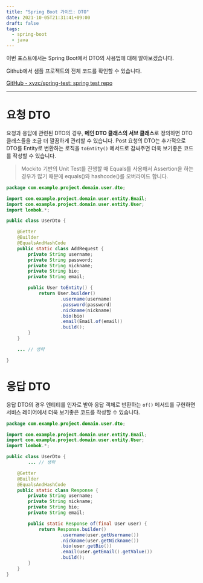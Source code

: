 ```yaml
---
title: "Spring Boot 가이드: DTO"
date: 2021-10-05T21:31:41+09:00
draft: false
tags:
  - spring-boot
  - java
---
```

이번 포스트에서는 Spring Boot에서 DTO의 사용법에 대해 알아보겠습니다.
<!--more-->
Github에서 샘플 프로젝트의 전체 코드를 확인할 수 있습니다.

[GitHub - xvzc/spring-test: spring test repo](https://github.com/xvzc/spring-test)

---

# 요청 DTO

요청과 응답에 관련된 DTO의 경우, **메인 DTO 클래스의 서브 클래스**로 정의하면 DTO 클래스들을 조금 더 깔끔하게 관리할 수 있습니다. Post 요청의 DTO는 추가적으로 DTO를 Entity로 변환하는 로직을 `toEntity()` 메서드로 감싸주면 더욱 보기좋은 코드를 작성할 수 있습니다.

> Mockito 기반의 Unit Test를 진행할 때 Equals를 사용해서 Assertion을 하는 경우가 많기 때문에 equals()와 hashcode()를 오버라이드 합니다.

```java
package com.example.project.domain.user.dto;

import com.example.project.domain.user.entity.Email;
import com.example.project.domain.user.entity.User;
import lombok.*;

public class UserDto {

    @Getter
    @Builder
    @EqualsAndHashCode
    public static class AddRequest {
        private String username;
        private String password;
        private String nickname;
        private String bio;
        private String email;

        public User toEntity() {
            return User.builder()
                    .username(username)
                    .password(password)
                    .nickname(nickname)
                    .bio(bio)
                    .email(Email.of(email))
                    .build();
        }
    }

	... // 생략

}
```

# 응답 DTO

응답 DTO의 경우 엔티티를 인자로 받아 응답 객체로 반환하는 `of()` 메서드를 구현하면 서비스 레이어에서 더욱 보기좋은 코드를 작성할 수 있습니다.

```java
package com.example.project.domain.user.dto;

import com.example.project.domain.user.entity.Email;
import com.example.project.domain.user.entity.User;
import lombok.*;

public class UserDto {
		... // 생략

    @Getter
    @Builder
    @EqualsAndHashCode
    public static class Response {
        private String username;
        private String nickname;
        private String bio;
        private String email;

        public static Response of(final User user) {
            return Response.builder()
                    .username(user.getUsername())
                    .nickname(user.getNickname())
                    .bio(user.getBio())
                    .email(user.getEmail().getValue())
                    .build();
        }
    }
}
```